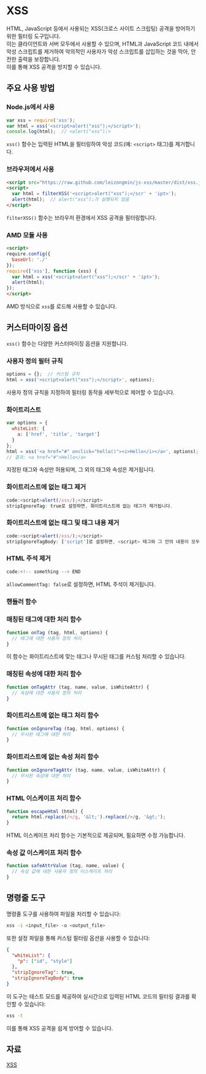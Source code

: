 # XSS

HTML, JavaScript 등에서 사용되는 XSS(크로스 사이트 스크립팅) 공격을 방어하기 위한 필터링 도구입니다.\
이는 클라이언트와 서버 모두에서 사용할 수 있으며, HTML과 JavaScript 코드 내에서 악성 스크립트를 제거하여 악의적인 사용자가 악성 스크립트를 삽입하는 것을 막아, 안전한 출력을 보장합니다.\
이를 통해 XSS 공격을 방지할 수 있습니다.

## 주요 사용 방법

### Node.js에서 사용

```js
var xss = require('xss');
var html = xss('<script>alert("xss");</script>');
console.log(html);  // <alert("xss");>
```

`xss()` 함수는 입력된 HTML을 필터링하여 악성 코드(예: `<script>` 태그)를 제거합니다.

### 브라우저에서 사용

```html
<script src="https://raw.github.com/leizongmin/js-xss/master/dist/xss.js"></script>
<script>
  var html = filterXSS('<script>alert("xss");</scr' + 'ipt>');
  alert(html);  // alert("xss");가 실행되지 않음
</script>
```

`filterXSS()` 함수는 브라우저 환경에서 XSS 공격을 필터링합니다.

### AMD 모듈 사용

```html
<script>
require.config({
  baseUrl: './'
});
require(['xss'], function (xss) {
  var html = xss('<script>alert("xss");</scr' + 'ipt>');
  alert(html);
});
</script>
```

AMD 방식으로 `xss`를 로드해 사용할 수 있습니다.

## 커스터마이징 옵션

`xss()` 함수는 다양한 커스터마이징 옵션을 지원합니다.

### 사용자 정의 필터 규칙

```js
options = {};  // 커스텀 규칙
html = xss('<script>alert("xss");</script>', options);
```

사용자 정의 규칙을 지정하여 필터링 동작을 세부적으로 제어할 수 있습니다.

### 화이트리스트

```js
var options = {
  whiteList: {
    a: ['href', 'title', 'target']
  }
};
html = xss('<a href="#" onclick="hello()"><i>Hello</i></a>', options);
// 결과: <a href="#">Hello</a>
```

지정된 태그와 속성만 허용되며, 그 외의 태그와 속성은 제거됩니다.

### 화이트리스트에 없는 태그 제거

```js
code:<script>alert(/xss/);</script>
stripIgnoreTag: true로 설정하면, 화이트리스트에 없는 태그가 제거됩니다.
```

### 화이트리스트에 없는 태그 및 태그 내용 제거

```js
code:<script>alert(/xss/);</script>
stripIgnoreTagBody: ['script']로 설정하면, <script> 태그와 그 안의 내용이 모두 제거됩니다.
```

### HTML 주석 제거

```js
code:<!-- something --> END
```

`allowCommentTag: false`로 설정하면, HTML 주석이 제거됩니다.

### 핸들러 함수

### 매칭된 태그에 대한 처리 함수

```js
function onTag (tag, html, options) {
  // 태그에 대한 사용자 정의 처리
}
```

이 함수는 화이트리스트에 맞는 태그나 무시된 태그를 커스텀 처리할 수 있습니다.

### 매칭된 속성에 대한 처리 함수

```js
function onTagAttr (tag, name, value, isWhiteAttr) {
  // 속성에 대한 사용자 정의 처리
}
```

### 화이트리스트에 없는 태그 처리 함수

```js
function onIgnoreTag (tag, html, options) {
  // 무시된 태그에 대한 처리
}
```

### 화이트리스트에 없는 속성 처리 함수

```js
function onIgnoreTagAttr (tag, name, value, isWhiteAttr) {
  // 무시된 속성에 대한 처리
}
```

### HTML 이스케이프 처리 함수

```js
function escapeHtml (html) {
  return html.replace(/</g, '&lt;').replace(/>/g, '&gt;');
}
```

HTML 이스케이프 처리 함수는 기본적으로 제공되며, 필요하면 수정 가능합니다.

### 속성 값 이스케이프 처리 함수

```js
function safeAttrValue (tag, name, value) {
  // 속성 값에 대한 사용자 정의 이스케이프 처리
}
```

## 명령줄 도구

명령줄 도구를 사용하여 파일을 처리할 수 있습니다:

```bash
xss -i <input_file> -o <output_file>
```

또한 설정 파일을 통해 커스텀 필터링 옵션을 사용할 수 있습니다:

```json
{
  "whiteList": {
    "p": ["id", "style"]
  },
  "stripIgnoreTag": true,
  "stripIgnoreTagBody": true
}
```

이 도구는 테스트 모드를 제공하여 실시간으로 입력된 HTML 코드의 필터링 결과를 확인할 수 있습니다:

```bash
xss -t
```

이를 통해 XSS 공격을 쉽게 방어할 수 있습니다.

## 자료

[XSS](https://jsxss.com/en/index.html)

